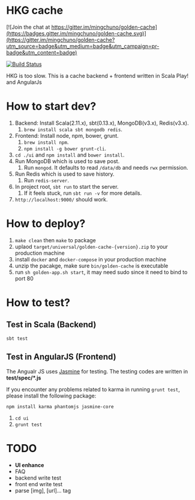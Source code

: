 HKG cache
=====================================

[![Join the chat at https://gitter.im/mingchuno/golden-cache](https://badges.gitter.im/mingchuno/golden-cache.svg)](https://gitter.im/mingchuno/golden-cache?utm_source=badge&utm_medium=badge&utm_campaign=pr-badge&utm_content=badge)

[![Build Status](https://travis-ci.org/mingchuno/golden-cache.svg?branch=develop)](https://travis-ci.org/mingchuno/golden-cache)

HKG is too slow. This is a cache backend + frontend written in Scala Play! and AngularJs

# How to start dev?

1. Backend: Install Scala(2.11.x), sbt(0.13.x), MongoDB(v3.x), Redis(v3.x).
	1. `brew install scala sbt mongodb redis`.
2. Frontend: Install node, npm, bower, grunt.
	1. `brew install npm`.
	2. `npm install -g bower grunt-cli`.
3. `cd ./ui` and `npm install` and `bower install`.
4. Run MongoDB which is used to save post.
	1. Run `mongod`. It defaults to read `/data/db` and needs `rwx` permission.
5. Run Redis which is used to save history.
	1. Run `redis-server`.
6. In project root, `sbt run` to start the server.
	1. If it feels stuck, run `sbt run -v` for more details.
7. `http://localhost:9000/` should work.

# How to deploy?

1. `make clean` then `make` to package
2. uplaod `target/universal/golden-cache-{version}.zip` to your production machine
3. install `docker` and `docker-compose` in your production machine
4. unzip the pacakge, make sure `bin/golden-cache` is executable
5. run `sh golden-app.sh start`, it may need sudo since it need to bind to port 80

# How to test?

## Test in Scala (Backend)

`sbt test`

## Test in AngularJS (Frontend) 

The Angualr JS uses [Jasmine](http://jasmine.github.io/1.3/introduction.html) for testing.
The testing codes are written in **test/spec/*.js**

If you encounter any problems related to karma in running `grunt test`, please install the following package:

```
npm install karma phantomjs jasmine-core
```

1. `cd ui`
2. `grunt test`

# TODO

- **UI enhance**
- FAQ
- backend write test
- front end write test
- parse [img], [url]... tag